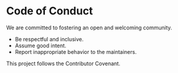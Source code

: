 # Code of Conduct

We are committed to fostering an open and welcoming community.

- Be respectful and inclusive.
- Assume good intent.
- Report inappropriate behavior to the maintainers.

This project follows the Contributor Covenant.
